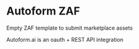 # Autoform ZAF
Empty ZAF template to submit marketplace assets

Autoform.ai is an oauth + REST API integration
